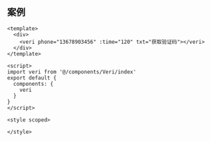 <!--
 * @Author: wang_yechao
 * @Date: 2020-02-29 14:42:14
 -->

## 案例

```
<template>
  <div>
    <veri phone="13678903456" :time="120" txt="获取验证码"></veri>
  </div>
</template>

<script>
import veri from '@/components/Veri/index'
export default {
  components: {
    veri
  }
}
</script>

<style scoped>

</style>

```